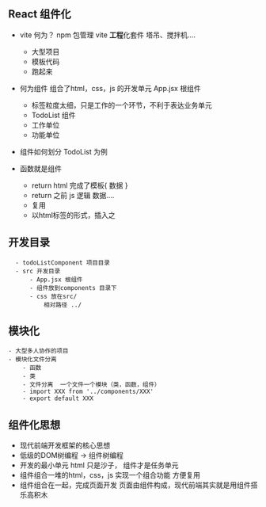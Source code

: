 ## React 组件化

- vite 何为？
npm 包管理
  vite **工程**化套件  塔吊、搅拌机....
  - 大型项目
  - 模板代码
  - 跑起来

- 何为组件
    组合了html，css，js 的开发单元
    App.jsx 根组件
    - 标签粒度太细，只是工作的一个环节，不利于表达业务单元
    - TodoList 组件
    - 工作单位
    - 功能单位
- 组件如何划分 TodoList 为例
- 函数就是组件
    - return html  完成了模板{ 数据 }
    - return 之前 js 逻辑 数据....
    - 复用
    - 以html标签的形式，插入之

## 开发目录
      - todoListComponent 项目目录
      - src 开发目录
          - App.jsx 根组件
          - 组件放到components 目录下
          - css 放在src/
              相对路径 ../

## 模块化
    - 大型多人协作的项目
    - 模块化文件分离
        - 函数
        - 类
        - 文件分离  一个文件一个模块（类，函数，组件）
        - import XXX from '../components/XXX'
        - export default XXX

## 组件化思想
- 现代前端开发框架的核心思想
- 低级的DOM树编程 -> 组件树编程
- 开发的最小单元
    html 只是沙子，
    组件才是任务单元
- 组件组合一堆的html，css，js  实现一个组合功能
    方便复用
- 组件组合在一起，完成页面开发
    页面由组件构成，现代前端其实就是用组件搭乐高积木